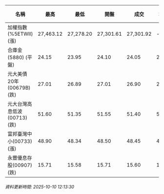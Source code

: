 | 名稱 | 最高 | 最低 | 開盤 | 成交 | 均價 | 成交金額(億) | 昨收 | 漲跌幅 | 漲跌 | 總量 | 昨量 | 振幅 |
| -------- | -------- | -------- | -------- |-------- | -------- | -------- |-------- |-------- |-------- | -------- | -------- |-------- |
|加權指數(%5ETWII) (漲)|27,463.12|27,278.20|27,301.61|27,301.92|-|5,654.30|27,063.68|0.88%|238.24|9,340,166|0|0.68%|
|合庫金(5880) (平盤)|24.15|23.95|24.10|24.05|24.02|3.35|24.05|0.00%|0.00|13,960|7,850|0.83%|
|元大美債20年(00679B) (跌)|27.01|26.89|27.01|26.90|26.95|9.03|26.92|0.07%|0.02|33,501|37,620|0.45%|
|元大台灣高息低波(00713) (跌)|51.60|51.35|51.55|51.40|51.43|4.91|51.45|0.10%|0.05|9,554|11,586|0.49%|
|富邦臺灣中小(00733) (漲)|48.90|48.34|48.50|48.45|48.60|0.592|48.34|0.23%|0.11|1,218|707|1.16%|
|永豐優息存股(00907) (跌)|15.71|15.58|15.71|15.60|15.62|0.204|15.62|0.13%|0.02|1,305|851|0.83%|
###### 資料更新時間: 2025-10-10 12:13:30